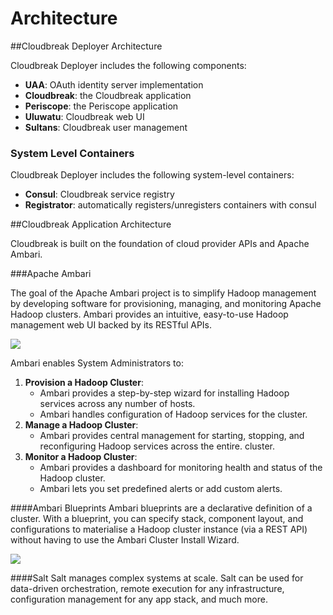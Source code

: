 # Architecture

##Cloudbreak Deployer Architecture

Cloudbreak Deployer includes the following components:  
- **UAA**: OAuth identity server implementation  
- **Cloudbreak**: the Cloudbreak application  
- **Periscope**: the Periscope application  
- **Uluwatu**: Cloudbreak web UI  
- **Sultans**: Cloudbreak user management

### System Level Containers

Cloudbreak Deployer includes the following system-level containers:  
- **Consul**: Cloudbreak service registry  
- **Registrator**: automatically registers/unregisters containers with consul  

##Cloudbreak Application Architecture

Cloudbreak is built on the foundation of cloud provider APIs and Apache Ambari.

###Apache Ambari

The goal of the Apache Ambari project is to simplify Hadoop management by developing software for provisioning, managing, and monitoring Apache Hadoop clusters. Ambari provides an intuitive, easy-to-use Hadoop management web UI backed by its RESTful APIs.

![](https://raw.githubusercontent.com/sequenceiq/cloudbreak-docs/master/docs/diagrams/ambari-overview.png)

Ambari enables System Administrators to: 

  1. **Provision a Hadoop Cluster**:  
     * Ambari provides a step-by-step wizard for installing Hadoop services across any number of hosts.
     * Ambari handles configuration of Hadoop services for the cluster.
  2. **Manage a Hadoop Cluster**:  
     * Ambari provides central management for starting, stopping, and reconfiguring Hadoop services across the entire.
   cluster.
  3. **Monitor a Hadoop Cluster**:  
     * Ambari provides a dashboard for monitoring health and status of the Hadoop cluster.
     * Ambari lets you set predefined alerts or add custom alerts.

####Ambari Blueprints
Ambari blueprints are a declarative definition of a cluster. With a blueprint, you can specify stack, component
 layout, and configurations to materialise a Hadoop cluster instance (via a REST API) without having to use the Ambari
  Cluster Install Wizard.

![](https://raw.githubusercontent.com/hortonworks/cloudbreak/master/docs/images/ambari-create-cluster.png)

####Salt
Salt manages complex systems at scale. Salt can be used for data-driven orchestration, remote execution for any infrastructure, configuration management for any app stack, and much more.
